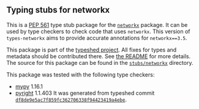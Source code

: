 ## Typing stubs for networkx

This is a [PEP 561](https://peps.python.org/pep-0561/) type stub package for
the [`networkx`](https://github.com/networkx/networkx) package. It can be used by type checkers
to check code that uses `networkx`. This version of
`types-networkx` aims to provide accurate annotations for
`networkx==3.5`.

This package is part of the [typeshed project](https://github.com/python/typeshed).
All fixes for types and metadata should be contributed there.
See [the README](https://github.com/python/typeshed/blob/main/README.md)
for more details. The source for this package can be found in the
[`stubs/networkx`](https://github.com/python/typeshed/tree/main/stubs/networkx)
directory.

This package was tested with the following type checkers:
* [mypy](https://github.com/python/mypy/) 1.16.1
* [pyright](https://github.com/microsoft/pyright) 1.1.403
It was generated from typeshed commit
[`df8de9e5ac7f859fc362706338f94423419a4ebe`](https://github.com/python/typeshed/commit/df8de9e5ac7f859fc362706338f94423419a4ebe).